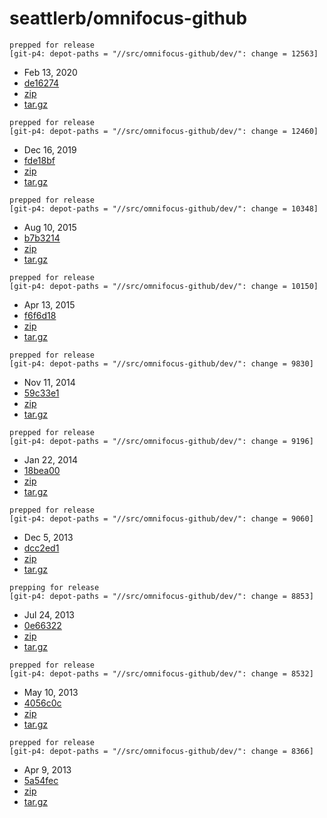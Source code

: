 # seattlerb/omnifocus-github

```text
prepped for release
[git-p4: depot-paths = "//src/omnifocus-github/dev/": change = 12563]
```

* Feb 13, 2020
*  [de16274](https://github.com/seattlerb/omnifocus-github/commit/de16274040012e4fdd0f7b0c6495a15d55ac0d28)
*  [zip](https://github.com/seattlerb/omnifocus-github/archive/refs/tags/v1.9.0.zip)
*  [tar.gz](https://github.com/seattlerb/omnifocus-github/archive/refs/tags/v1.9.0.tar.gz)

```text
prepped for release
[git-p4: depot-paths = "//src/omnifocus-github/dev/": change = 12460]
```

* Dec 16, 2019
*  [fde18bf](https://github.com/seattlerb/omnifocus-github/commit/fde18bf20cf07006e2bdc4d0cce2c7e5e90c338a)
*  [zip](https://github.com/seattlerb/omnifocus-github/archive/refs/tags/v1.8.3.zip)
*  [tar.gz](https://github.com/seattlerb/omnifocus-github/archive/refs/tags/v1.8.3.tar.gz)

```text
prepped for release
[git-p4: depot-paths = "//src/omnifocus-github/dev/": change = 10348]
```

* Aug 10, 2015
*  [b7b3214](https://github.com/seattlerb/omnifocus-github/commit/b7b321445c0d1685d51230fee300a365a14526e2)
*  [zip](https://github.com/seattlerb/omnifocus-github/archive/refs/tags/v1.8.2.zip)
*  [tar.gz](https://github.com/seattlerb/omnifocus-github/archive/refs/tags/v1.8.2.tar.gz)

```text
prepped for release
[git-p4: depot-paths = "//src/omnifocus-github/dev/": change = 10150]
```

* Apr 13, 2015
*  [f6f6d18](https://github.com/seattlerb/omnifocus-github/commit/f6f6d180b5be78c870dda36216d0d3e113c30276)
*  [zip](https://github.com/seattlerb/omnifocus-github/archive/refs/tags/v1.8.1.zip)
*  [tar.gz](https://github.com/seattlerb/omnifocus-github/archive/refs/tags/v1.8.1.tar.gz)

```text
prepped for release
[git-p4: depot-paths = "//src/omnifocus-github/dev/": change = 9830]
```

* Nov 11, 2014
*  [59c33e1](https://github.com/seattlerb/omnifocus-github/commit/59c33e18090703b174e9825fb5b0993f3293fefd)
*  [zip](https://github.com/seattlerb/omnifocus-github/archive/refs/tags/v1.8.0.zip)
*  [tar.gz](https://github.com/seattlerb/omnifocus-github/archive/refs/tags/v1.8.0.tar.gz)

```text
prepped for release
[git-p4: depot-paths = "//src/omnifocus-github/dev/": change = 9196]
```

* Jan 22, 2014
*  [18bea00](https://github.com/seattlerb/omnifocus-github/commit/18bea00e00f41e58fafd1eaa9beb29b73f2245cd)
*  [zip](https://github.com/seattlerb/omnifocus-github/archive/refs/tags/v1.7.1.zip)
*  [tar.gz](https://github.com/seattlerb/omnifocus-github/archive/refs/tags/v1.7.1.tar.gz)

```text
prepped for release
[git-p4: depot-paths = "//src/omnifocus-github/dev/": change = 9060]
```

* Dec 5, 2013
*  [dcc2ed1](https://github.com/seattlerb/omnifocus-github/commit/dcc2ed15833ac696a5b05bba19ce9603b9b5fa48)
*  [zip](https://github.com/seattlerb/omnifocus-github/archive/refs/tags/v1.7.0.zip)
*  [tar.gz](https://github.com/seattlerb/omnifocus-github/archive/refs/tags/v1.7.0.tar.gz)

```text
prepping for release
[git-p4: depot-paths = "//src/omnifocus-github/dev/": change = 8853]
```

* Jul 24, 2013
*  [0e66322](https://github.com/seattlerb/omnifocus-github/commit/0e66322b8b69c3fcbbfd0fc90a7bdacdcf8e39fd)
*  [zip](https://github.com/seattlerb/omnifocus-github/archive/refs/tags/v1.6.0.zip)
*  [tar.gz](https://github.com/seattlerb/omnifocus-github/archive/refs/tags/v1.6.0.tar.gz)

```text
prepped for release
[git-p4: depot-paths = "//src/omnifocus-github/dev/": change = 8532]
```

* May 10, 2013
*  [4056c0c](https://github.com/seattlerb/omnifocus-github/commit/4056c0c39bf0e40e8697e4779ed403dc538d3242)
*  [zip](https://github.com/seattlerb/omnifocus-github/archive/refs/tags/v1.5.0.zip)
*  [tar.gz](https://github.com/seattlerb/omnifocus-github/archive/refs/tags/v1.5.0.tar.gz)

```text
prepped for release
[git-p4: depot-paths = "//src/omnifocus-github/dev/": change = 8366]
```

* Apr 9, 2013
*  [5a54fec](https://github.com/seattlerb/omnifocus-github/commit/5a54fec72dc9d9a8acc9dbd1598aa004be5e18fb)
*  [zip](https://github.com/seattlerb/omnifocus-github/archive/refs/tags/v1.4.1.zip)
*  [tar.gz](https://github.com/seattlerb/omnifocus-github/archive/refs/tags/v1.4.1.tar.gz)

